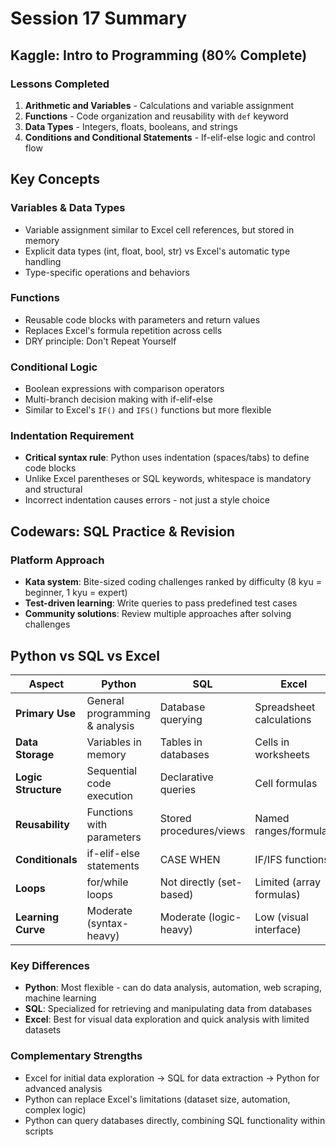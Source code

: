 # Session 17 Summary

## Kaggle: Intro to Programming (80% Complete)

### Lessons Completed
1. **Arithmetic and Variables** - Calculations and variable assignment
2. **Functions** - Code organization and reusability with `def` keyword
3. **Data Types** - Integers, floats, booleans, and strings
4. **Conditions and Conditional Statements** - If-elif-else logic and control flow

## Key Concepts

### Variables & Data Types
- Variable assignment similar to Excel cell references, but stored in memory
- Explicit data types (int, float, bool, str) vs Excel's automatic type handling
- Type-specific operations and behaviors

### Functions
- Reusable code blocks with parameters and return values
- Replaces Excel's formula repetition across cells
- DRY principle: Don't Repeat Yourself

### Conditional Logic
- Boolean expressions with comparison operators
- Multi-branch decision making with if-elif-else
- Similar to Excel's `IF()` and `IFS()` functions but more flexible

### Indentation Requirement
- **Critical syntax rule**: Python uses indentation (spaces/tabs) to define code blocks
- Unlike Excel parentheses or SQL keywords, whitespace is mandatory and structural
- Incorrect indentation causes errors - not just a style choice

## Codewars: SQL Practice & Revision

### Platform Approach
- **Kata system**: Bite-sized coding challenges ranked by difficulty (8 kyu = beginner, 1 kyu = expert)
- **Test-driven learning**: Write queries to pass predefined test cases
- **Community solutions**: Review multiple approaches after solving challenges

## Python vs SQL vs Excel

| Aspect | Python | SQL | Excel |
|--------|--------|-----|-------|
| **Primary Use** | General programming & analysis | Database querying | Spreadsheet calculations |
| **Data Storage** | Variables in memory | Tables in databases | Cells in worksheets |
| **Logic Structure** | Sequential code execution | Declarative queries | Cell formulas |
| **Reusability** | Functions with parameters | Stored procedures/views | Named ranges/formulas |
| **Conditionals** | if-elif-else statements | CASE WHEN | IF/IFS functions |
| **Loops** | for/while loops | Not directly (set-based) | Limited (array formulas) |
| **Learning Curve** | Moderate (syntax-heavy) | Moderate (logic-heavy) | Low (visual interface) |

### Key Differences
- **Python**: Most flexible - can do data analysis, automation, web scraping, machine learning
- **SQL**: Specialized for retrieving and manipulating data from databases
- **Excel**: Best for visual data exploration and quick analysis with limited datasets

### Complementary Strengths
- Excel for initial data exploration → SQL for data extraction → Python for advanced analysis
- Python can replace Excel's limitations (dataset size, automation, complex logic)
- Python can query databases directly, combining SQL functionality within scripts